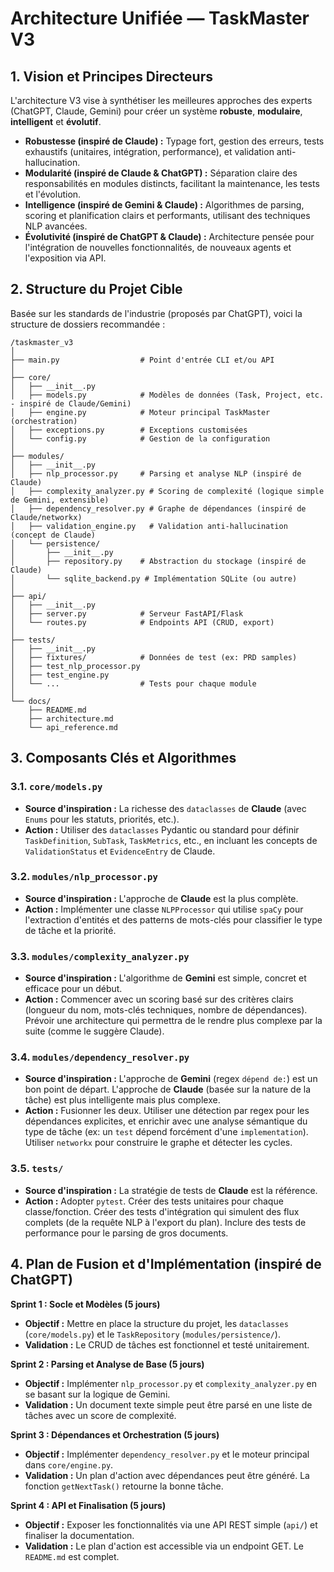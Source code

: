 # Architecture Unifiée — TaskMaster V3

## 1. Vision et Principes Directeurs

L'architecture V3 vise à synthétiser les meilleures approches des experts (ChatGPT, Claude, Gemini) pour créer un système **robuste**, **modulaire**, **intelligent** et **évolutif**.

- **Robustesse (inspiré de Claude) :** Typage fort, gestion des erreurs, tests exhaustifs (unitaires, intégration, performance), et validation anti-hallucination.
- **Modularité (inspiré de Claude & ChatGPT) :** Séparation claire des responsabilités en modules distincts, facilitant la maintenance, les tests et l'évolution.
- **Intelligence (inspiré de Gemini & Claude) :** Algorithmes de parsing, scoring et planification clairs et performants, utilisant des techniques NLP avancées.
- **Évolutivité (inspiré de ChatGPT & Claude) :** Architecture pensée pour l'intégration de nouvelles fonctionnalités, de nouveaux agents et l'exposition via API.

## 2. Structure du Projet Cible

Basée sur les standards de l'industrie (proposés par ChatGPT), voici la structure de dossiers recommandée :

```
/taskmaster_v3
│
├── main.py                  # Point d'entrée CLI et/ou API
│
├── core/
│   ├── __init__.py
│   ├── models.py            # Modèles de données (Task, Project, etc. - inspiré de Claude/Gemini)
│   ├── engine.py            # Moteur principal TaskMaster (orchestration)
│   ├── exceptions.py        # Exceptions customisées
│   └── config.py            # Gestion de la configuration
│
├── modules/
│   ├── __init__.py
│   ├── nlp_processor.py     # Parsing et analyse NLP (inspiré de Claude)
│   ├── complexity_analyzer.py # Scoring de complexité (logique simple de Gemini, extensible)
│   ├── dependency_resolver.py # Graphe de dépendances (inspiré de Claude/networkx)
│   ├── validation_engine.py   # Validation anti-hallucination (concept de Claude)
│   └── persistence/
│       ├── __init__.py
│       ├── repository.py    # Abstraction du stockage (inspiré de Claude)
│       └── sqlite_backend.py # Implémentation SQLite (ou autre)
│
├── api/
│   ├── __init__.py
│   ├── server.py            # Serveur FastAPI/Flask
│   └── routes.py            # Endpoints API (CRUD, export)
│
├── tests/
│   ├── __init__.py
│   ├── fixtures/            # Données de test (ex: PRD samples)
│   ├── test_nlp_processor.py
│   ├── test_engine.py
│   └── ...                  # Tests pour chaque module
│
└── docs/
    ├── README.md
    ├── architecture.md
    └── api_reference.md
```

## 3. Composants Clés et Algorithmes

### 3.1. `core/models.py`
- **Source d'inspiration :** La richesse des `dataclasses` de **Claude** (avec `Enums` pour les statuts, priorités, etc.).
- **Action :** Utiliser des `dataclasses` Pydantic ou standard pour définir `TaskDefinition`, `SubTask`, `TaskMetrics`, etc., en incluant les concepts de `ValidationStatus` et `EvidenceEntry` de Claude.

### 3.2. `modules/nlp_processor.py`
- **Source d'inspiration :** L'approche de **Claude** est la plus complète.
- **Action :** Implémenter une classe `NLPProcessor` qui utilise `spaCy` pour l'extraction d'entités et des patterns de mots-clés pour classifier le type de tâche et la priorité.

### 3.3. `modules/complexity_analyzer.py`
- **Source d'inspiration :** L'algorithme de **Gemini** est simple, concret et efficace pour un début.
- **Action :** Commencer avec un scoring basé sur des critères clairs (longueur du nom, mots-clés techniques, nombre de dépendances). Prévoir une architecture qui permettra de le rendre plus complexe par la suite (comme le suggère Claude).

### 3.4. `modules/dependency_resolver.py`
- **Source d'inspiration :** L'approche de **Gemini** (regex `dépend de:`) est un bon point de départ. L'approche de **Claude** (basée sur la nature de la tâche) est plus intelligente mais plus complexe.
- **Action :** Fusionner les deux. Utiliser une détection par regex pour les dépendances explicites, et enrichir avec une analyse sémantique du type de tâche (ex: un `test` dépend forcément d'une `implementation`). Utiliser `networkx` pour construire le graphe et détecter les cycles.

### 3.5. `tests/`
- **Source d'inspiration :** La stratégie de tests de **Claude** est la référence.
- **Action :** Adopter `pytest`. Créer des tests unitaires pour chaque classe/fonction. Créer des tests d'intégration qui simulent des flux complets (de la requête NLP à l'export du plan). Inclure des tests de performance pour le parsing de gros documents.

## 4. Plan de Fusion et d'Implémentation (inspiré de ChatGPT)

**Sprint 1 : Socle et Modèles (5 jours)**
- **Objectif :** Mettre en place la structure du projet, les `dataclasses` (`core/models.py`) et le `TaskRepository` (`modules/persistence/`).
- **Validation :** Le CRUD de tâches est fonctionnel et testé unitairement.

**Sprint 2 : Parsing et Analyse de Base (5 jours)**
- **Objectif :** Implémenter `nlp_processor.py` et `complexity_analyzer.py` en se basant sur la logique de Gemini.
- **Validation :** Un document texte simple peut être parsé en une liste de tâches avec un score de complexité.

**Sprint 3 : Dépendances et Orchestration (5 jours)**
- **Objectif :** Implémenter `dependency_resolver.py` et le moteur principal dans `core/engine.py`.
- **Validation :** Un plan d'action avec dépendances peut être généré. La fonction `getNextTask()` retourne la bonne tâche.

**Sprint 4 : API et Finalisation (5 jours)**
- **Objectif :** Exposer les fonctionnalités via une API REST simple (`api/`) et finaliser la documentation.
- **Validation :** Le plan d'action est accessible via un endpoint GET. Le `README.md` est complet. 